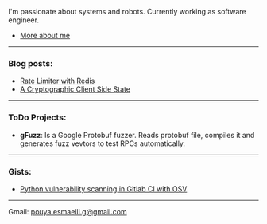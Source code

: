 I'm passionate about systems and robots. Currently working as software engineer.


- [More about me](https://linktr.ee/pouyae)

--- 

### Blog posts:

- [Rate Limiter with Redis](https://medium.com/@pouya.esmaeili.g/rate-limiter-with-redis-ac6913932bf5?source=friends_link&sk=bb59d7a999b6ae21e1d84fa22dc85a93)
- [A Cryptographic Client Side State](https://medium.com/@pouya.esmaeili.g/a-cryptographic-client-side-user-state-dd6085100c73?source=friends_link&sk=eeec49909cfd51c8062262358b7a923d)

---

### ToDo Projects:

- **gFuzz**: Is a Google Protobuf fuzzer. Reads protobuf file, compiles it and generates fuzz vevtors to test RPCs automatically.

---

### Gists:

- [Python vulnerability scanning in Gitlab CI with OSV](https://gist.github.com/guman001/9eb24e0ce9588f4738b11c55b8b15138)

---

Gmail: pouya.esmaeili.g@gmail.com
